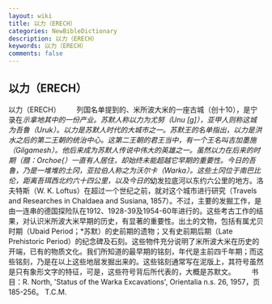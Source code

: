 ```yaml
---
layout: wiki
title: 以力（ERECH）
categories: NewBibleDictionary
description: 以力（ERECH）
keywords: 以力（ERECH）
comments: false
---
```


## 以力（ERECH）



以力（ERECH）
　　列国名单提到的、米所波大米的一座古城（创十10），是宁录在*示拿地其中的一份产业。苏默人称以力为尤努（Unu [g]），亚甲人则称这城为吾鲁（Uruk）。以力是苏默人时代的大城市之一。苏默王的名单指出，以力是洪水之后的第二王朝的统治中心。这第二王朝的君王当中，有一个王名叫吉加墨施（Gilgamesh）。他后来成为苏默人传说中伟大的英雄之一。虽然以力在后来的时期（腊：Orchoe{）一直有人居住，却始终未能超越它早期的重要性。今日的吾鲁，乃是一堆堆的土冈，亚拉伯人称之为沃尔卡（Warka）。这些土冈位于南巴比伦，距离吾珥西北约六十四公里，以及今日的*幼发拉底河以东约六公里的地方。洛夫特斯（W. K. Loftus）在超过一个世纪之前，就对这个城市进行研究（Travels and Researches in Chaldaea and Susiana, 1857）。不过，主要的发掘工作，是由一连串的德国探险队在1912、1928-39及1954-60年进行的。这些考古工作的结果，对认识米所波大米早期的历史，有显著的重要性。出土的文物，包括有属尤贝时期（Ubaid Period；*苏默）的史前期的遗物；又有史前期后期（Late Prehistoric Period）的纪念碑及石刻。这些物件充分说明了米所波大米在历史的开端，已有的物质文化。我们所知道的最早期的铭刻，年代是主前四千年期；而这些铭刻，乃是在以上这些地层发掘出来的。这些铭刻通常写在泥版上，其符号虽然是只有象形文字的特征，可是，这些符号背后所代表的，大概是苏默文。
　　书目：R. North, 'Status of the
Warka Excavations', Orientalia n.s.
26, 1957，页185-256。
T.C.M.




